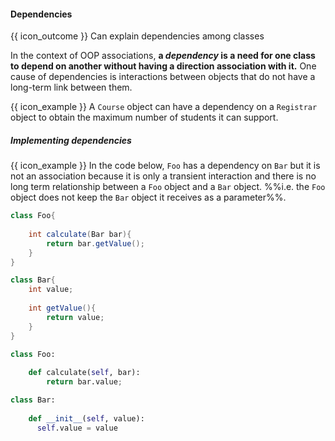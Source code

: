 <div id="title">

#### Dependencies

</div>

<span id="prereqs"></span>

<span id="outcomes">{{ icon_outcome }} Can explain dependencies among classes</span>

<div id="body">

In the context of OOP associations, **a _dependency_ is a need for one class to depend on another without having a direction association with it.** One cause of dependencies is interactions between objects that do not have a long-term link between them.

<tip-box> 

{{ icon_example }} A `Course` object can have a dependency on a `Registrar` object to obtain the maximum number of students it can support. 

</tip-box>

##### Implementing dependencies

<tip-box>

{{ icon_example }} In the code below, `Foo` has a dependency on `Bar` but it is not an association because it is only a <tooltip content="temporary">transient</tooltip> interaction and there is no long term relationship between a `Foo` object and a `Bar` object. %%i.e. the `Foo` object does not keep the `Bar` object it receives as a parameter%%.

<div class="alt-java">

```java
class Foo{
    
    int calculate(Bar bar){
        return bar.getValue();
    }
}

class Bar{
    int value;
    
    int getValue(){
        return value;
    }
}
```
</div>
<div class="alt-python">

```python
class Foo:
    
    def calculate(self, bar):
        return bar.value;

class Bar:
    
    def __init__(self, value):
      self.value = value
```
</div>

</tip-box>


</div>

<div id="extras">
</div>